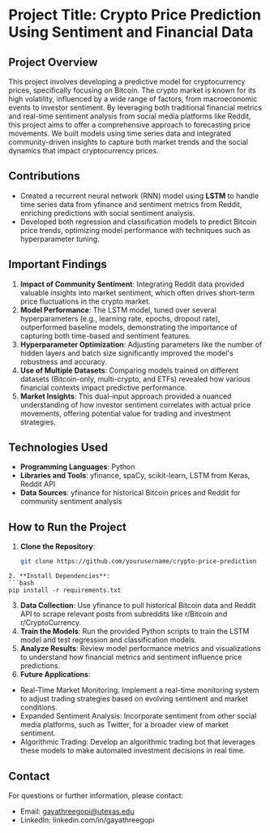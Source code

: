 # Project Title: Crypto Price Prediction Using Sentiment and Financial Data

## Project Overview
This project involves developing a predictive model for cryptocurrency prices, specifically focusing on Bitcoin. The crypto market is known for its high volatility, influenced by a wide range of factors, from macroeconomic events to investor sentiment. By leveraging both traditional financial metrics and real-time sentiment analysis from social media platforms like Reddit, this project aims to offer a comprehensive approach to forecasting price movements. We built models using time series data and integrated community-driven insights to capture both market trends and the social dynamics that impact cryptocurrency prices.

## Contributions
- Created a recurrent neural network (RNN) model using **LSTM** to handle time series data from yfinance and sentiment metrics from Reddit, enriching predictions with social sentiment analysis.
- Developed both regression and classification models to predict Bitcoin price trends, optimizing model performance with techniques such as hyperparameter tuning.

## Important Findings
1. **Impact of Community Sentiment**: Integrating Reddit data provided valuable insights into market sentiment, which often drives short-term price fluctuations in the crypto market.
2. **Model Performance**: The LSTM model, tuned over several hyperparameters (e.g., learning rate, epochs, dropout rate), outperformed baseline models, demonstrating the importance of capturing both time-based and sentiment features.
3. **Hyperparameter Optimization**: Adjusting parameters like the number of hidden layers and batch size significantly improved the model's robustness and accuracy.
4. **Use of Multiple Datasets**: Comparing models trained on different datasets (Bitcoin-only, multi-crypto, and ETFs) revealed how various financial contexts impact predictive performance.
5. **Market Insights**: This dual-input approach provided a nuanced understanding of how investor sentiment correlates with actual price movements, offering potential value for trading and investment strategies.

## Technologies Used
- **Programming Languages**: Python
- **Libraries and Tools**: yfinance, spaCy, scikit-learn, LSTM from Keras, Reddit API
- **Data Sources**: yfinance for historical Bitcoin prices and Reddit for community sentiment analysis

## How to Run the Project
1. **Clone the Repository**:
   ```bash
   git clone https://github.com/yourusername/crypto-price-prediction
  ```
2. **Install Dependencies**:
  ```bash
  pip install -r requirements.txt
  ```
3. **Data Collection**:
Use yfinance to pull historical Bitcoin data and Reddit API to scrape relevant posts from subreddits like r/Bitcoin and r/CryptoCurrency.
4. **Train the Models**:
Run the provided Python scripts to train the LSTM model and test regression and classification models.
6. **Analyze Results**:
Review model performance metrics and visualizations to understand how financial metrics and sentiment influence price predictions.
7. **Future Applications**:
* Real-Time Market Monitoring: Implement a real-time monitoring system to adjust trading strategies based on evolving sentiment and market conditions.
* Expanded Sentiment Analysis: Incorporate sentiment from other social media platforms, such as Twitter, for a broader view of market sentiment.
* Algorithmic Trading: Develop an algorithmic trading bot that leverages these models to make automated investment decisions in real time.

## Contact
For questions or further information, please contact:
* Email: gayathreegopi@utexas.edu
* LinkedIn: linkedin.com/in/gayathreegopi
